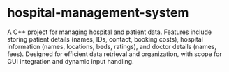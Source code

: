 # hospital-management-system
A C++ project for managing hospital and patient data. Features include storing patient details (names, IDs, contact, booking costs), hospital information (names, locations, beds, ratings), and doctor details (names, fees). Designed for efficient data retrieval and organization, with scope for GUI integration and dynamic input handling.
